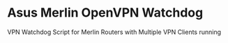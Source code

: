 # Asus Merlin OpenVPN Watchdog
 VPN Watchdog Script for Merlin Routers with Multiple VPN Clients running
